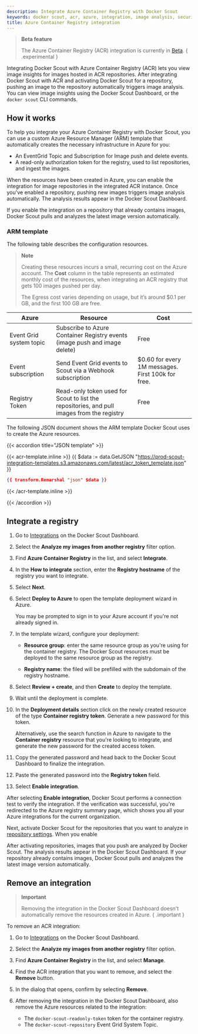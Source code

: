 ```yaml
---
description: Integrate Azure Container Registry with Docker Scout
keywords: docker scout, acr, azure, integration, image analysis, security, cves
title: Azure Container Registry integration
---
```


> **Beta feature**
>
> The Azure Container Registry (ACR) integration is currently in [Beta](../../../release-lifecycle.md#beta).
{ .experimental }

Integrating Docker Scout with Azure Container Registry (ACR) lets you view
image insights for images hosted in ACR repositories. After integrating Docker
Scout with ACR and activating Docker Scout for a repository, pushing an image
to the repository automatically triggers image analysis. You can view image
insights using the Docker Scout Dashboard, or the `docker scout` CLI commands.

## How it works

To help you integrate your Azure Container Registry with Docker Scout, you can
use a custom Azure Resource Manager (ARM) template that automatically creates
the necessary infrastructure in Azure for you:

- An EventGrid Topic and Subscription for Image push and delete events.
- A read-only authorization token for the registry, used to list repositories,
  and ingest the images.

When the resources have been created in Azure, you can enable the integration
for image repositories in the integrated ACR instance. Once you've enabled a
repository, pushing new images triggers image analysis automatically. The
analysis results appear in the Docker Scout Dashboard.

If you enable the integration on a repository that already contains images,
Docker Scout pulls and analyzes the latest image version automatically.

### ARM template

The following table describes the configuration resources.

> **Note**
>
> Creating these resources incurs a small, recurring cost on the Azure account.
> The **Cost** column in the table represents an estimated monthly cost of the
> resources, when integrating an ACR registry that gets 100 images pushed per
> day.
>
> The Egress cost varies depending on usage, but it’s around $0.1 per GB, and
> the first 100 GB are free.

| Azure                   | Resource                                                                                   | Cost                                              |
| ----------------------- | ------------------------------------------------------------------------------------------ | ------------------------------------------------- |
| Event Grid system topic | Subscribe to Azure Container Registry events (image push and image delete)                 | Free                                              |
| Event subscription      | Send Event Grid events to Scout via a Webhook subscription                                 | $0.60 for every 1M messages. First 100k for free. |
| Registry Token          | Read-only token used for Scout to list the repositories, and pull images from the registry | Free                                              |

The following JSON document shows the ARM template Docker Scout uses to create
the Azure resources.

{{< accordion title="JSON template" >}}

{{< acr-template.inline >}}
{{ $data := data.GetJSON "https://prod-scout-integration-templates.s3.amazonaws.com/latest/acr_token_template.json" }}

```json
{{ transform.Remarshal "json" $data }}
```

{{< /acr-template.inline >}}

{{< /accordion >}}

## Integrate a registry

1. Go to [Integrations](https://scout.docker.com/settings/integrations/) on the
   Docker Scout Dashboard.
2. Select the **Analyze my images from another registry** filter option.
3. Find **Azure Container Registry** in the list, and select **Integrate**.
4. In the **How to integrate** section, enter the **Registry hostname** of the
   registry you want to integrate.
5. Select **Next**.
6. Select **Deploy to Azure** to open the template deployment wizard in Azure.

   You may be prompted to sign in to your Azure account if you're not already
   signed in.

7. In the template wizard, configure your deployment:

   - **Resource group**: enter the same resource group as you're using for the
     container registry. The Docker Scout resources must be deployed to the
     same resource group as the registry.

   - **Registry name**: the filed will be prefilled with the subdomain of the
     registry hostname.

8. Select **Review + create**, and then **Create** to deploy the template.

9. Wait until the deployment is complete.
10. In the **Deployment details** section click on the newly created resource
    of the type **Container registry token**. Generate a new password for this token.
    
    Alternatively, use the search function in Azure to navigate to the
    **Container registry** resource that you're looking to integrate, and
    generate the new password for the created access token.

11. Copy the generated password and head back to the Docker Scout Dashboard to
    finalize the integration.

12. Paste the generated password into the **Registry token** field.
13. Select **Enable integration**.

After selecting **Enable integration**, Docker Scout performs a connection test
to verify the integration. If the verification was successful, you're
redirected to the Azure registry summary page, which shows you all your Azure
integrations for the current organization.

Next, activate Docker Scout for the repositories that you want to analyze in
[repository settings](../../dashboard.md#repository-settings). When you enable

After activating repositories, images that you push are analyzed by Docker
Scout. The analysis results appear in the Docker Scout Dashboard.
If your repository already contains images, Docker Scout pulls and analyzes the
latest image version automatically.

## Remove an integration

> **Important**
>
> Removing the integration in the Docker Scout Dashboard doesn't automatically
> remove the resources created in Azure.
{ .important }

To remove an ACR integration:

1. Go to [Integrations](https://scout.docker.com/settings/integrations/) on the
   Docker Scout Dashboard.
2. Select the **Analyze my images from another registry** filter option.
3. Find **Azure Container Registry** in the list, and select **Manage**.
4. Find the ACR integration that you want to remove, and select the **Remove**
   button.
5. In the dialog that opens, confirm by selecting **Remove**.
6. After removing the integration in the Docker Scout Dashboard, also remove
   the Azure resources related to the integration:

   - The `docker-scout-readonly-token` token for the container registry.
   - The `docker-scout-repository` Event Grid System Topic.
